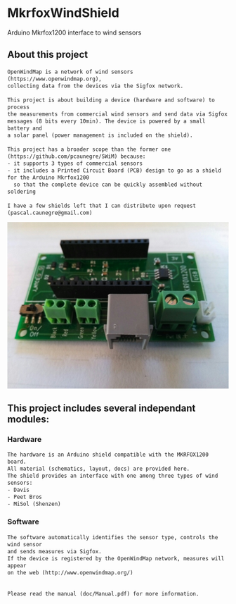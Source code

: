 # MkrfoxWindShield
Arduino Mkrfox1200 interface to wind sensors


## About this project
    OpenWindMap is a network of wind sensors (https://www.openwindmap.org), 
    collecting data from the devices via the Sigfox network.
    
    This project is about building a device (hardware and software) to process 
    the measurements from commercial wind sensors and send data via Sigfox 
    messages (8 bits every 10min). The device is powered by a small battery and
    a solar panel (power management is included on the shield).
    
    This project has a broader scope than the former one (https://github.com/pcaunegre/SWiM) because:
    - it supports 3 types of commercial sensors
    - it includes a Printed Circuit Board (PCB) design to go as a shield for the Arduino Mkrfox1200
      so that the complete device can be quickly assembled without soldering 
    
    I have a few shields left that I can distribute upon request (pascal.caunegre@gmail.com)

![Alt text](doc/Shield.jpg?raw=true "MkrfoxWindShield")    

## This project includes several independant modules:

### Hardware
    The hardware is an Arduino shield compatible with the MKRFOX1200 board.
    All material (schematics, layout, docs) are provided here.
    The shield provides an interface with one among three types of wind sensors:
    - Davis
    - Peet Bros
    - MiSol (Shenzen)


### Software 
    The software automatically identifies the sensor type, controls the wind sensor 
    and sends measures via Sigfox.
    If the device is registered by the OpenWindMap network, measures will appear 
    on the web (http://www.openwindmap.org/)


    Please read the manual (doc/Manual.pdf) for more information.
